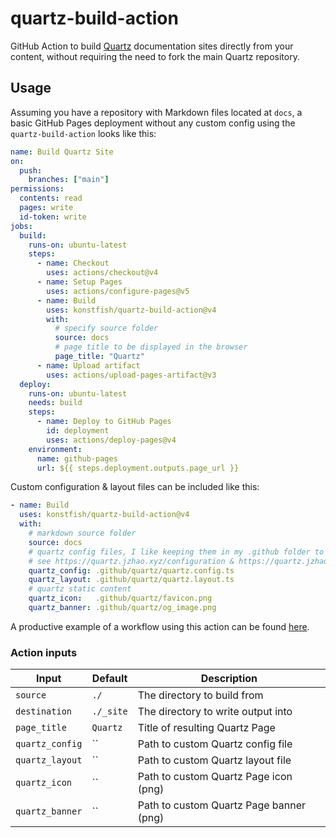 # quartz-build-action

GitHub Action to build [Quartz](https://quartz.jzhao.xyz/) documentation sites directly from your content, without requiring the need to fork the main Quartz repository.

## Usage

Assuming you have a repository with Markdown files located at `docs`, a basic GitHub Pages deployment without any custom config using the `quartz-build-action` looks like this:

```yaml
name: Build Quartz Site
on:
  push:
    branches: ["main"]
permissions:
  contents: read
  pages: write
  id-token: write
jobs:
  build:
    runs-on: ubuntu-latest
    steps:
      - name: Checkout
        uses: actions/checkout@v4
      - name: Setup Pages
        uses: actions/configure-pages@v5
      - name: Build
        uses: konstfish/quartz-build-action@v4
        with:
          # specify source folder
          source: docs
          # page title to be displayed in the browser
          page_title: "Quartz"
      - name: Upload artifact
        uses: actions/upload-pages-artifact@v3
  deploy:
    runs-on: ubuntu-latest
    needs: build
    steps:
      - name: Deploy to GitHub Pages
        id: deployment
        uses: actions/deploy-pages@v4
    environment:
      name: github-pages
      url: ${{ steps.deployment.outputs.page_url }}
```

Custom configuration & layout files can be included like this:

```yaml
- name: Build
  uses: konstfish/quartz-build-action@v4
  with:
    # markdown source folder
    source: docs
    # quartz config files, I like keeping them in my .github folder to reduce clutter
    # see https://quartz.jzhao.xyz/configuration & https://quartz.jzhao.xyz/layout respectively
    quartz_config: .github/quartz/quartz.config.ts
    quartz_layout: .github/quartz/quartz.layout.ts
    # quartz static content
    quartz_icon:   .github/quartz/favicon.png
    quartz_banner: .github/quartz/og_image.png
```

A productive example of a workflow using this action can be found [here](https://github.com/konstfish/shoal/blob/main/.github/workflows/publish_blog.yaml).

### Action inputs

| Input           | Default   | Description                             |
| --------------- | --------- | --------------------------------------- |
| `source`        | `./`      | The directory to build from             |
| `destination`   | `./_site` | The directory to write output into      |
| `page_title`    | `Quartz`  | Title of resulting Quartz Page          |
| `quartz_config` | ``        | Path to custom Quartz config file       |
| `quartz_layout` | ``        | Path to custom Quartz layout file       |
| `quartz_icon`   | ``        | Path to custom Quartz Page icon (png)   |
| `quartz_banner` | ``        | Path to custom Quartz Page banner (png) |
